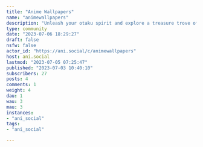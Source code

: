 ```yaml
---
title: "Anime Wallpapers" 
name: "animewallpapers"
description: "Unleash your otaku spirit and explore a treasure trove of breathtaking anime wallpapers. Join our passionate community and let your screen come alive with the captivating beauty of anime art!---__IMPORTANT:__ Many Lemmy instances use image compression so it's best to share images through an external image host such as the following:- https://catbox.moe- https://imgur.com- https://imgbb.com- https://qu.ax- https://im.ge/upload---__Rules__1. All posts must be an anime wallpaper.2. Use catbox.moe, imgur.com, imgbb.com or any other similar image host to share wallpapers.3. Tag NSFW wallpapers as NSFW."
type: community
date: "2023-07-06 18:29:27"
draft: false
nsfw: false
actor_id: "https://ani.social/c/animewallpapers"
host: ani.social
lastmod: "2023-07-05 07:25:47"
published: "2023-07-03 10:40:10"
subscribers: 27
posts: 4
comments: 1
weight: 4
dau: 1
wau: 3
mau: 3
instances:
- "ani_social"
tags: 
- "ani_social"

---
```

